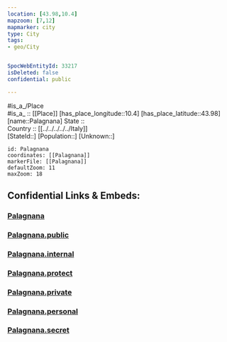 ```yaml
---
location: [43.98,10.4] 
mapzoom: [7,12] 
mapmarker: city 
type: City
tags:
- geo/City


SpocWebEntityId: 33217
isDeleted: false
confidential: public

---
```

#is_a_/Place  
#is_a_ :: [[Place]] 
[has_place_longitude::10.4] 
[has_place_latitude::43.98] 
[name::Palagnana] 
State ::  
Country :: [[../../../../../Italy]]  
[StateId::] 
[Population::] 
[Unknown::] 


```leaflet
id: Palagnana
coordinates: [[Palagnana]] 
markerFile: [[Palagnana]] 
defaultZoom: 11 
maxZoom: 18
```


## Confidential Links & Embeds: 

### [Palagnana](/_Standards/Earth/Continent/Europe/Europe~South/Italy/regions~Italy/Tuscany/Lucca.Province/City/Palagnana.md) 

### [Palagnana.public](/_public/Earth/Continent/Europe/Europe~South/Italy/regions~Italy/Tuscany/Lucca.Province/City/Palagnana.public.md) 

### [Palagnana.internal](/_internal/Earth/Continent/Europe/Europe~South/Italy/regions~Italy/Tuscany/Lucca.Province/City/Palagnana.internal.md) 

### [Palagnana.protect](/_protect/Earth/Continent/Europe/Europe~South/Italy/regions~Italy/Tuscany/Lucca.Province/City/Palagnana.protect.md) 

### [Palagnana.private](/_private/Earth/Continent/Europe/Europe~South/Italy/regions~Italy/Tuscany/Lucca.Province/City/Palagnana.private.md) 

### [Palagnana.personal](/_personal/Earth/Continent/Europe/Europe~South/Italy/regions~Italy/Tuscany/Lucca.Province/City/Palagnana.personal.md) 

### [Palagnana.secret](/_secret/Earth/Continent/Europe/Europe~South/Italy/regions~Italy/Tuscany/Lucca.Province/City/Palagnana.secret.md)

